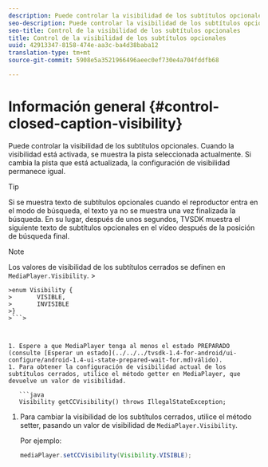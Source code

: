 ```yaml
---
description: Puede controlar la visibilidad de los subtítulos opcionales. Cuando la visibilidad está activada, se muestra la pista seleccionada actualmente. Si cambia la pista que está actualizada, la configuración de visibilidad permanece igual.
seo-description: Puede controlar la visibilidad de los subtítulos opcionales. Cuando la visibilidad está activada, se muestra la pista seleccionada actualmente. Si cambia la pista que está actualizada, la configuración de visibilidad permanece igual.
seo-title: Control de la visibilidad de los subtítulos opcionales
title: Control de la visibilidad de los subtítulos opcionales
uuid: 42913347-8158-474e-aa3c-ba4d38baba12
translation-type: tm+mt
source-git-commit: 5908e5a3521966496aeec0ef730e4a704fddfb68

---
```



# Información general {#control-closed-caption-visibility}

Puede controlar la visibilidad de los subtítulos opcionales. Cuando la visibilidad está activada, se muestra la pista seleccionada actualmente. Si cambia la pista que está actualizada, la configuración de visibilidad permanece igual.

>[!TIP]
>
>Si se muestra texto de subtítulos opcionales cuando el reproductor entra en el modo de búsqueda, el texto ya no se muestra una vez finalizada la búsqueda. En su lugar, después de unos segundos, TVSDK muestra el siguiente texto de subtítulos opcionales en el vídeo después de la posición de búsqueda final.

>[!NOTE]
>
>Los valores de visibilidad de los subtítulos cerrados se definen en `MediaPlayer.Visibility`. >
>
```java>
>enum Visibility { 
>       VISIBLE,  
>       INVISIBLE 
>}
>```>



1. Espere a que MediaPlayer tenga al menos el estado PREPARADO (consulte [Esperar un estado](../../../tvsdk-1.4-for-android/ui-configure/android-1.4-ui-state-prepared-wait-for.md)válido).
1. Para obtener la configuración de visibilidad actual de los subtítulos cerrados, utilice el método getter en MediaPlayer, que devuelve un valor de visibilidad.

   ```java
   Visibility getCCVisibility() throws IllegalStateException;
   ```

1. Para cambiar la visibilidad de los subtítulos cerrados, utilice el método setter, pasando un valor de visibilidad de `MediaPlayer.Visibility`.

   Por ejemplo:

   ```java
   mediaPlayer.setCCVisibility(Visibility.VISIBLE);
   ```

